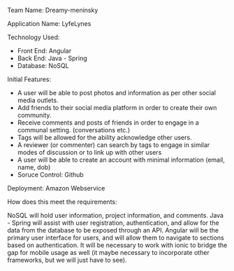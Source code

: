 Team Name: Dreamy-meninsky

Application Name: LyfeLynes

Technology Used:
- Front End: Angular
- Back End: Java - Spring
- Database: NoSQL

Initial Features:
- A user will be able to post photos and information as per other social media outlets.
- Add friends to their social media platform in order to create their own community.
- Receive comments and posts of friends in order to engage in a communal setting.  (conversations etc.)
- Tags will be allowed for the ability acknowledge other users.
- A reviewer (or commenter) can search by tags to engage in similar modes of discussion or to link up with other users
- A user will be able to create an account with minimal information (email, name, dob)
- Soruce Control: Github

Deployment: Amazon Webservice

How does this meet the requirements:

NoSQL will hold user information, project information, and comments.
Java - Spring will assist with user registration, authentication, and allow for the data from the database to be exposed through an API.
Angular will be the primary user interface for users, and will allow them to navigate to sections based on authentication. It will be necessary to work with ionic to bridge the gap for mobile usage as well (it maybe necessary to incorporate other frameworks, but we will just have to see).
